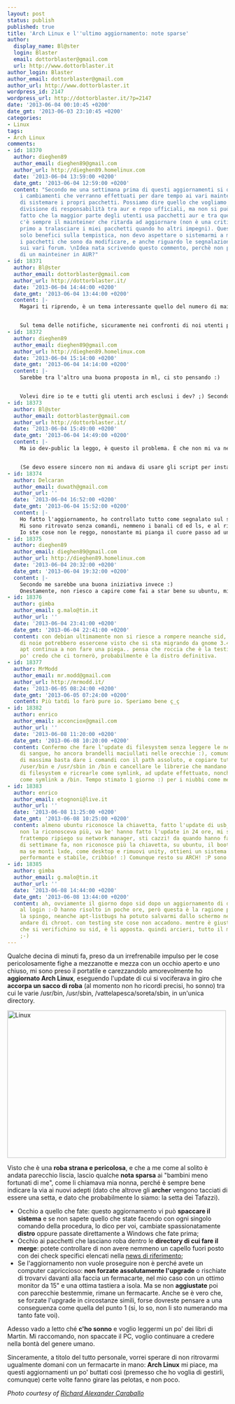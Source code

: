 ```yaml
---
layout: post
status: publish
published: true
title: 'Arch Linux e l''ultimo aggiornamento: note sparse'
author:
  display_name: Bl@ster
  login: Blaster
  email: dottorblaster@gmail.com
  url: http://www.dottorblaster.it
author_login: Blaster
author_email: dottorblaster@gmail.com
author_url: http://www.dottorblaster.it
wordpress_id: 2147
wordpress_url: http://dottorblaster.it/?p=2147
date: '2013-06-04 00:10:45 +0200'
date_gmt: '2013-06-03 23:10:45 +0200'
categories:
- Linux
tags:
- Arch Linux
comments:
- id: 18370
  author: dieghen89
  author_email: dieghen89@gmail.com
  author_url: http://dieghen89.homelinux.com
  date: '2013-06-04 13:59:00 +0200'
  date_gmt: '2013-06-04 12:59:00 +0200'
  content: "Secondo me una settimana prima di questi aggiornamenti si dovrebbero pubblicare
    i cambiamenti che verranno effettuati per dare tempo ai vari mainteiners in AUR
    di sistemare i propri pacchetti. Possiamo dire quello che vogliamo riguardo alla
    divisione di responsabilità tra aur e repo ufficiali, ma non si può ignorare il
    fatto che la maggior parte degli utenti usa pacchetti aur e tra quelli installati
    c'è sempre il mainteiner che ritarda ad aggiornare (non è una critica, sono il
    primo a tralasciare i miei pacchetti quando ho altri impegni). Questo porterebbe
    solo benefici sulla tempistica, non devo aspettare o sistemarmi a mano io tutti
    i pacchetti che sono da modificare, e anche riguardo le segnalazioni di problemi
    sui vari forum. \nIdea nata scrivendo questo commento, perchè non prevedere più
    di un mainteiner in AUR?"
- id: 18371
  author: Bl@ster
  author_email: dottorblaster@gmail.com
  author_url: http://dottorblaster.it/
  date: '2013-06-04 14:44:00 +0200'
  date_gmt: '2013-06-04 13:44:00 +0200'
  content: |-
    Magari ti riprendo, è un tema interessante quello del numero di maintainer per pacchetto. Ci si potrebbe fare un trattato :D


    Sul tema delle notifiche, sicuramente nei confronti di noi utenti potrebbero essere più rispettosi. Ma vabeh, immagino che siamo io e te a pensarla così :P
- id: 18372
  author: dieghen89
  author_email: dieghen89@gmail.com
  author_url: http://dieghen89.homelinux.com
  date: '2013-06-04 15:14:00 +0200'
  date_gmt: '2013-06-04 14:14:00 +0200'
  content: |-
    Sarebbe tra l'altro una buona proposta in ml, ci sto pensando :)


    Volevi dire io te e tutti gli utenti arch esclusi i dev? ;) Secondo me è un tema caldo, un disagio di tutti noi utenti, anche se bisogna considerare che queste modifiche che "bloccano" l'aggiornamento sono abbastanza rare e quelle più corpose sono già state effettuate. Tirare fuori anche questo argomento in ml sai bene che non porterebbe a niente, ci risponderebbero seccati: se seguiste la dev-public lo sapreste in anticipo, e avrebbero ragione. Certo che il multi-maintainer ridurrebbe anche questo problema, le probabilità che uno sia iscritto e soprattutto legga la mail crescerebbero.
- id: 18373
  author: Bl@ster
  author_email: dottorblaster@gmail.com
  author_url: http://dottorblaster.it/
  date: '2013-06-04 15:49:00 +0200'
  date_gmt: '2013-06-04 14:49:00 +0200'
  content: |-
    Ma io dev-public la leggo, è questo il problema. È che non mi va nemmeno di dirgli "holy shit, you should just STAY and maintain packages so people can *work* with (y)our distro", che poi dicono che me la tiro troppo. È un grosso problema: io per conto mio sono passato a Ubuntu sul grosso, qua sul laptop ormai lascio Arch.


    (Se devo essere sincero non mi andava di usare gli script per installare, penso che lo farò in futuro ma adesso voglia zero)
- id: 18374
  author: Delcaran
  author_email: duwath@gmail.com
  author_url: ''
  date: '2013-06-04 16:52:00 +0200'
  date_gmt: '2013-06-04 15:52:00 +0200'
  content: |-
    Ho fatto l'aggiornamento, ho controllato tutto come segnalato sul sito ufficiale, nessun errore, nessun pacchetto da spostare, nessuna forzatura, tutto per il meglio.... SEMBRA!
    Mi sono ritrovato senza comandi, nemmeno i banali cd ed ls, e al riavvio mi si segnala cortesemente che non esiste più /sbin...
    Io ste cose non le reggo, nonostante mi pianga il cuore passo ad una debian: mi serve un sistema affidabile gestito da una comunità senza i capricci di pochi o di uno solo (se no passavo a Slackware, dove sono cresciuto).
- id: 18375
  author: dieghen89
  author_email: dieghen89@gmail.com
  author_url: http://dieghen89.homelinux.com
  date: '2013-06-04 20:32:00 +0200'
  date_gmt: '2013-06-04 19:32:00 +0200'
  content: |-
    Secondo me sarebbe una buona iniziativa invece :)
    Onestamente, non riesco a capire come fai a star bene su ubuntu, mi sentirei così stretto dopo l'abitudine con arch :P
- id: 18376
  author: gimba
  author_email: g.malo@tin.it
  author_url: ''
  date: '2013-06-04 23:41:00 +0200'
  date_gmt: '2013-06-04 22:41:00 +0200'
  content: con debian ultimamente non si riesce a rompere neanche sid, e dire che
    di noie potrebbero essercene visto che si sta migrando da gnome 3.4 al 3.8, ma
    apt continua a non fare una piega.. pensa che roccia che è la testing, tra un
    po' credo che ci tornerò, probabilmente è la distro definitiva.
- id: 18377
  author: MrModd
  author_email: mr.modd@gmail.com
  author_url: http://mrmodd.it/
  date: '2013-06-05 08:24:00 +0200'
  date_gmt: '2013-06-05 07:24:00 +0200'
  content: Più tatdi lo farò pure io. Speriamo bene ç_ç
- id: 18382
  author: enrico
  author_email: acconciox@gmail.com
  author_url: ''
  date: '2013-06-08 11:20:00 +0200'
  date_gmt: '2013-06-08 10:20:00 +0200'
  content: Confermo che fare l'update di filesystem senza leggere le news è un bagno
    di sangue, ho ancora brandelli maciullati nelle orecchie :), comunque in linea
    di massima basta dare i comandi con il path assoluto, e copiare tutti i pacchetti
    /user/bin e /usr/sbin in /bin e cancellare le librerie che mandano in errore l'update
    di filesystem e ricrearle come symlink, ad update effettuato, nonchè creare /sbin
    come symlink a /bin. Tempo stimato 1 giorno :) per i niubbi come me!
- id: 18383
  author: enrico
  author_email: etognoni@live.it
  author_url: ''
  date: '2013-06-08 11:25:00 +0200'
  date_gmt: '2013-06-08 10:25:00 +0200'
  content: almeno ubuntu riconosce la chiavetta, fatto l'update di usb_switch la chiavetta
    non la riconosceva più, va be' hanno fatto l'update in 24 ore, mi sono detto nel
    frattempo ripiego su network manager, sti cazzi! da quando hanno fatto update
    di settimane fa, non riconosce più la chiavetta, su ubuntu, il boot e' più lungo,
    ma se monti lxde, come desktop e rimuovi unity, ottieni un sistema sufficientemente
    performante e stabile, cribbio! :) Comunque resto su ARCH! :P sono masochista!
- id: 18385
  author: gimba
  author_email: g.malo@tin.it
  author_url: ''
  date: '2013-06-08 14:44:00 +0200'
  date_gmt: '2013-06-08 13:44:00 +0200'
  content: ah, ovviamente il giorno dopo sid dopo un aggiornamento di dconf si piantava
    al login :-D hanno risolto in poche ore, però questa è la ragione per cui non
    la spingo, neanche apt-listbugs ha potuto salvarmi dallo schermo nero. sono dovuto
    andare di chroot. con testing ste cose non accadono. mentre è giusto e normale
    che si verifichino su sid, è li apposta. quindi arcieri, tutto il mondo è paese
    ;-)
---
```

<p>Qualche decina di minuti fa, preso da un irrefrenabile impulso per le cose pericolosamente fighe a mezzanotte e mezza con un occhio aperto e uno chiuso, mi sono preso il portatile e carezzandolo amorevolmente ho <strong>aggiornato Arch Linux</strong>, eseguendo l'update di cui si vociferava in giro che <strong>accorpa un sacco di roba</strong> (al momento non ho ricordi precisi, ho sonno) tra cui le varie /usr/bin, /usr/sbin, /vattelapesca/soreta/sbin, in un'unica directory.</p>
<p><img class="aligncenter" alt="Linux" src="http://farm1.staticflickr.com/62/170196999_566a32f878.jpg" width="500" height="337" /></p>
<p>Visto che è una <strong>roba strana e pericolosa</strong>, e che a me come al solito è andata parecchio liscia, lascio qualche <strong>nota sparsa</strong> ai "bambini meno fortunati di me", come li chiamava mia nonna, perché è sempre bene indicare la via ai nuovi adepti (dato che altrove gli <strong>archer</strong> vengono tacciati di essere una setta, e dato che probabilmente lo siamo: la setta dei Tafazzi).</p>
<ul>
<li><span style="line-height: 13px;">Occhio a quello che fate: questo aggiornamento vi può <strong>spaccare il sistema</strong> e se non sapete quello che state facendo con ogni singolo comando della procedura, lo dico per voi, cambiate spassionatamente <strong>distro</strong> oppure passate direttamente a Windows che fate prima;</span></li>
<li>Occhio ai pacchetti che lasciano roba dentro le <strong>directory di cui fare il merge</strong>: potete controllare di non avere nemmeno un capello fuori posto con dei check specifici elencati nella <a href="https://www.archlinux.org/news/binaries-move-to-usrbin-requiring-update-intervention/">news di riferimento</a>;</li>
<li>Se l'aggiornamento non vuole proseguire non è perché avete un computer capriccioso: <strong>non forzate assolutamente l'upgrade</strong> o rischiate di trovarvi davanti alla faccia un fermacarte, nel mio caso con un ottimo monitor da 15" e una ottima tastiera a isola. Ma se non <strong>aggiustate</strong> poi con parecchie bestemmie, rimane un fermacarte. Anche se è vero che, se forzate l'upgrade in circostanze simili, forse dovreste pensare a una conseguenza come quella del punto 1 (si, lo so, non li sto numerando ma tanto fate voi).</li>
</ul>
<p>Adesso vado a letto ché <strong>c'ho sonno</strong> e voglio leggermi un po' dei libri di Martin. Mi raccomando, non spaccate il PC, voglio continuare a credere nella bontà del genere umano.</p>
<p>Sinceramente, a titolo del tutto personale, vorrei sperare di non ritrovarmi ugualmente domani con un fermacarte in mano: <strong>Arch Linux</strong> mi piace, ma questi aggiornamenti un po' buttati così (premesso che ho voglia di gestirli, comunque) certe volte fanno girare las pelotas, e non poco.</p>
<p><em>Photo courtesy of <a href="http://www.flickr.com/photos/minusbaby/170196999/">Richard Alexander Caraballo</a></em></p>

